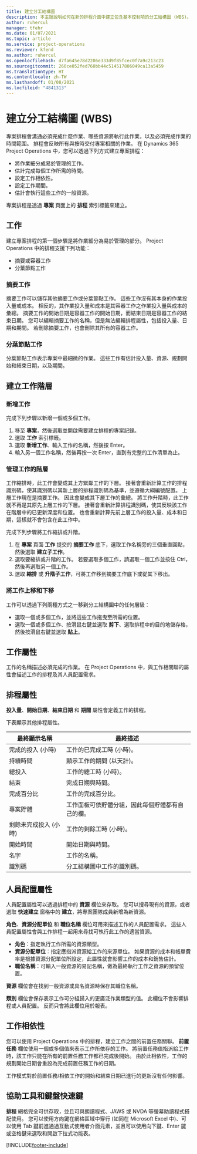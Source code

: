 ```yaml
---
title: 建立分工結構圖
description: 本主題說明如何在新的排程介面中建立包含基本控制項的分工結構圖 (WBS)。
author: ruhercul
manager: tfehr
ms.date: 01/07/2021
ms.topic: article
ms.service: project-operations
ms.reviewer: kfend
ms.author: ruhercul
ms.openlocfilehash: d7fa645e78d2206e333d9f85fcec0f7a9c213c23
ms.sourcegitcommit: 260ce052fed760bb44c514517806049ca13a5459
ms.translationtype: HT
ms.contentlocale: zh-TW
ms.lasthandoff: 01/08/2021
ms.locfileid: "4841313"
---
```

# <a name="create-a-work-breakdown-structure-wbs"></a>建立分工結構圖 (WBS)

專案排程會溝通必須完成什麼作業、哪些資源將執行此作業，以及必須完成作業的時間範圍。 排程會反映所有與按時交付專案相關的作業。 在 Dynamics 365 Project Operations 中，您可以透過下列方式建立專案排程：

  - 將作業細分成易於管理的工作。
  - 估計完成每個工作所需的時間。
  - 設定工作相依性。
  - 設定工作期間。
  - 估計會執行這些工作的一般資源。 

專案排程是透過 **專案** 頁面上的 **排程** 索引標籤來建立。

## <a name="tasks"></a>工作

建立專案排程的第一個步驟是將作業細分為易於管理的部分。 Project Operations 中的排程支援下列功能：

- 摘要或容器工作
- 分葉節點工作

### <a name="summary-tasks"></a>摘要工作

摘要工作可以儲存其他摘要工作或分葉節點工作。 這些工作沒有其本身的作業投入量或成本。 相反的，其作業投入量和成本是其容器工作之作業投入量與成本的彙總。 摘要工作的開始日期是容器工作的開始日期，而結束日期是容器工作的結束日期。 您可以編輯摘要工作的名稱，但是無法編輯排程屬性，包括投入量、日期和期間。 若刪除摘要工作，也會刪除其所有的容器工作。

### <a name="leaf-node-tasks"></a>分葉節點工作

分葉節點工作表示專案中最細微的作業。 這些工作有估計投入量、資源、規劃開始和結束日期，以及期間。

## <a name="create-a-task-hierarchy"></a>建立工作階層

### <a name="add-a-task"></a>新增工作

完成下列步驟以新增一個或多個工作。

1. 移至 **專案**，然後選取並開啟需要建立排程的專案記錄。 
2. 選取 **工作** 索引標籤。 
3. 選取 **新增工作**、輸入工作的名稱，然後按 Enter。
2. 輸入另一個工作名稱，然後再按一次 Enter，直到有完整的工作清單為止。

### <a name="manage-hierarchy-of-a-task"></a>管理工作的階層

工作縮排時，此工作會變成其上方緊鄰工作的下層。 接著會重新計算工作的排程識別碼，使其識別碼以其新上層的排程識別碼為基準，並遵循大綱編號配置。 上層工作現在是摘要工作。 因此會變成其下層工作的彙總。 將工作升階時，此工作就不再是其原先上層工作的下層。 接著會重新計算排程識別碼，使其反映該工作在階層中的已更新深度和位置。 也會重新計算先前上層工作的投入量、成本和日期，這樣就不會包含在此工作中。

完成下列步驟將工作縮排或升階。

1. 在 **專案** 頁面 **工作** 提交的 **摘要工作** 底下，選取工作名稱旁的三個垂直圓點，然後選取 **建立子工作**。 
2. 選取要縮排或升階的工作。 若要選取多個工作，請選取一個工作並按住 Ctrl，然後再選取另一個工作。
2. 選取 **縮排** 或 **升階子工作**，可將工作移到摘要工作底下或從其下移出。

### <a name="move-tasks-up-and-down"></a>將工作上移和下移

工作可以透過下列兩種方式之一移到分工結構圖中的任何層級：

- 選取一個或多個工作，並將這些工作拖曳至所需的位置。
- 選取一個或多個工作、按滑鼠右鍵並選取 **剪下**、選取排程中的目的地儲存格，然後按滑鼠右鍵並選取 **貼上**。

## <a name="task-attributes"></a>工作屬性

工作的名稱描述必須完成的作業。 在 Project Operations 中，與工作相關聯的屬性會描述工作的排程及其人員配置需求。

## <a name="schedule-attributes"></a>排程屬性

**投入量**、**開始日期**、**結束日期** 和 **期間** 屬性會定義工作的排程。

下表顯示其他排程屬性。

| **最終顯示名稱** | **最終描述** |
| --- | --- |
| 完成的投入 (小時) | 工作的已完成工時 (小時)。 |
| 持續時間 | 顯示工作的期間 (以天計)。 |
| 總投入 | 工作的總工時 (小時)。 |
| 結束 | 完成日期與時間。 |
| 完成百分比 | 工作的完成百分比。 |
| 專案貯體 | 工作面板可依貯體分組，因此每個貯體都有自己的欄。 |
| 剩餘未完成投入 (小時) | 工作的剩餘工時 (小時)。 |
| 開始時間 | 開始日期與時間。 |
| 名字 | 工作的名稱。 |
| 識別碼 | 分工結構圖中工作的識別碼。 |

## <a name="staffing-attributes"></a>人員配置屬性

人員配置屬性可以透過排程中的 **資源** 欄位來存取。 您可以搜尋現有的資源，或者選取 **快速建立** 窗格中的 **建立**，將專案團隊成員新增為新資源。

**角色**、**資源分配單位** 和 **職位名稱** 欄位可用來描述工作的人員配置需求。 這些人員配置屬性會與工作排程一起用來尋找可執行此工作的適當資源。

   - **角色**：指定執行工作所需的資源類型。
   - **資源分配單位**：指定應指派資源給工作的來源單位。 如果資源的成本和帳單費率是根據資源分配單位所設定，此屬性就會影響工作的成本和銷售估計。
   - **職位名稱**：可輸入一般資源的易記名稱，做為最終執行工作之資源的預留位置。

**資源** 欄位會在找到一般資源或具名資源時保存其職位名稱。

**類別** 欄位會保存表示工作可分組歸入的更廣泛作業類型的值。 此欄位不會影響排程或人員配置。 反而只會將此欄位用於報表。

## <a name="task-dependencies"></a>工作相依性

您可以使用 Project Operations 中的排程，建立工作之間的前置任務關聯。 **前置任務** 欄位使用一個或多個值來表示工作所依存的工作。 將前置任務值指派給工作時，該工作只能在所有的前置任務工作都已完成後開始。 由於此相依性，工作的規劃開始日期會重設為完成前置任務工作的日期。

工作模式對於前置任務/相依工作的開始和結束日期已進行的更新沒有任何影響。

## <a name="accessibility-and-keyboard-shortcuts"></a>協助工具和鍵盤快速鍵

**排程** 網格完全可供存取，並且可與朗讀程式、JAWS 或 NVDA 等螢幕助讀程式搭配使用。 您可以使用方向鍵在網格區域中穿行 (如同在 Microsoft Excel 中)、可以使用 Tab 鍵前進通過互動式使用者介面元素，並且可以使用向下鍵、Enter 鍵或空格鍵來選取和開啟下拉式功能表。


[!INCLUDE[footer-include](../includes/footer-banner.md)]